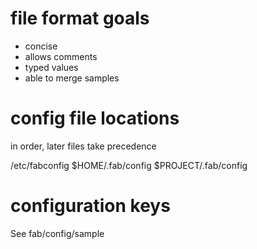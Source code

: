 # file format goals

* concise
* allows comments
* typed values
* able to merge samples

# config file locations

in order, later files take precedence

/etc/fabconfig
$HOME/.fab/config
$PROJECT/.fab/config

# configuration keys

See fab/config/sample
